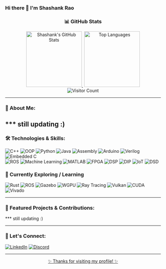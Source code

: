 ### Hi there 👋 I'm Shashank Rao

<h3 align="center">📊 GitHub Stats</h3>

<div align="center">
  <a href="https://github.com/shashank1300">
    <img src="https://github-readme-stats.vercel.app/api?username=shashank1300&show_icons=true&theme=dracula" alt="Shashank's GitHub Stats" height="180px"/>
  </a>
  <span style="display:inline-block; width= "50px";"></span>
  <a href="https://github.com/shashank1300">
    <img src="https://github-readme-stats.vercel.app/api/top-langs/?username=shashank1300&layout=compact&theme=dracula" alt="Top Languages" height="180px"/>
  </a>
</div>

<div align="center">
  <img src="https://komarev.com/ghpvc/?username=shashank1300&label=Profile%20Views&color=0e75b6&style=flat" alt="Visitor Count"/>
</div>


---

### 🔭 About Me:
*** still updating :)
---

### 🛠️ Technologies & Skills:

<p>
  <img src="https://img.shields.io/badge/C++-00599C?style=for-the-badge&logo=c%2B%2B&logoColor=white" alt="C++">
  <img src="https://img.shields.io/badge/OOP-FF6F00?style=for-the-badge&logo=code&logoColor=white" alt="OOP">
  <img src="https://img.shields.io/badge/Python-3776AB?style=for-the-badge&logo=python&logoColor=white" alt="Python">
  <img src="https://img.shields.io/badge/Java-007396?style=for-the-badge&logo=openjdk&logoColor=white" alt="Java">
  <img src="https://img.shields.io/badge/Assembly-525252?style=for-the-badge&logo=gnubash&logoColor=white" alt="Assembly">
  <img src="https://img.shields.io/badge/Arduino-00979D?style=for-the-badge&logo=arduino&logoColor=white" alt="Arduino">
  <img src="https://img.shields.io/badge/Verilog-9C27B0?style=for-the-badge&logoColor=white" alt="Verilog">
  <img src="https://img.shields.io/badge/Embedded C-8B0000?style=for-the-badge&logoColor=white" alt="Embedded C">
  </br>
  <img src="https://img.shields.io/badge/ROS-22314E?style=for-the-badge&logo=ros&logoColor=white" alt="ROS">
  <img src="https://img.shields.io/badge/Machine Learning-FF6F61?style=for-the-badge&logo=scikitlearn&logoColor=white" alt="Machine Learning">
  <img src="https://img.shields.io/badge/MATLAB-0076A8?style=for-the-badge&logo=mathworks&logoColor=white" alt="MATLAB">
  <img src="https://img.shields.io/badge/FPGA-512DA8?style=for-the-badge&logo=xilinx&logoColor=white" alt="FPGA">
  <img src="https://img.shields.io/badge/DSP-0D47A1?style=for-the-badge&logoColor=white" alt="DSP">
  <img src="https://img.shields.io/badge/DIP-00695C?style=for-the-badge&logoColor=white" alt="DIP">
  <img src="https://img.shields.io/badge/IoT-00BFA6?style=for-the-badge&logoColor=white" alt="IoT">
  <img src="https://img.shields.io/badge/DSD-1E88E5?style=for-the-badge&logoColor=white" alt="DSD">
</p>

### 🚀 Currently Exploring / Learning
<p>
  <img src="https://img.shields.io/badge/Rust-000000?style=for-the-badge&logo=rust&logoColor=white" alt="Rust">
  <img src="https://img.shields.io/badge/ROS-22314E?style=for-the-badge&logo=ros&logoColor=white" alt="ROS">
  <img src="https://img.shields.io/badge/Gazebo-6B8E23?style=for-the-badge&logoColor=white" alt="Gazebo">
  <img src="https://img.shields.io/badge/WGPU-964B00?style=for-the-badge&logoColor=white" alt="WGPU">
  <img src="https://img.shields.io/badge/Ray Tracing-1E1E1E?style=for-the-badge&logo=nvidia&logoColor=white" alt="Ray Tracing">
  <img src="https://img.shields.io/badge/Vulkan-AC162C?style=for-the-badge&logo=vulkan&logoColor=white" alt="Vulkan">
  <img src="https://img.shields.io/badge/CUDA-76B900?style=for-the-badge&logo=nvidia&logoColor=black" alt="CUDA">
  <img src="https://img.shields.io/badge/Vivado-F68B1E?style=for-the-badge&logo=xilinx&logoColor=white" alt="Vivado">
</p>

---

### 🌟 Featured Projects & Contributions:

*** still updating :)

---

### 🤝 Let's Connect:

<p align="left">
  <a href="https://linkedin.com/in/srao13" target="_blank"><img src="https://img.shields.io/badge/-LinkedIn-%230077B5?style=for-the-badge&logo=linkedin&logoColor=white" alt="LinkedIn"></a>
  <a href="https://discord.com/users/xhashank13" target="_blank"><img src="https://img.shields.io/badge/-Discord-5865F2?style=for-the-badge&logo=discord&logoColor=white" alt="Discord">
  </p>

---

<p align="center">
  ✨ Thanks for visiting my profile! ✨
</p>
